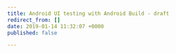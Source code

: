 ```yaml
---
title: Android UI testing with Android Build - draft
redirect_from: []
date: 2019-01-14 11:32:07 +0000
published: false

---
```

